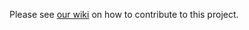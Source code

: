 Please see
[our wiki](https://github.com/microsoft/vscode-isort/wiki/Contributing-Guide) on
how to contribute to this project.
